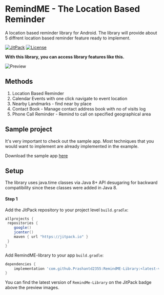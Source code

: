 # RemindME - The Location Based Reminder

A location based reminder library for Android. The library will provide about 5 diffrent location based reminder feature ready to implement.

[![JitPack](https://jitpack.io/v/Prashantd2355/RemindME-Library.svg)](https://jitpack.io/#Prashantd2355/RemindME-Library)
[![License](https://img.shields.io/badge/License-MIT-blue.svg)](https://github.com/kizitonwose/CalendarView/blob/master/LICENSE.md) 

**With this library, you can access library features like this.**

![Preview](https://raw.githubusercontent.com/Prashantd2355/RemindME-Library/master/images/image-all.png)

## Methods
1. Location Based Reminder
2. Calendar Events with one click navigate to event location
3. Nearby Landmarks - find near by place
4. Contact Book - Manage contact address book with no of visits log
5. Phone Call Reminder - Remind to call on specified geographical area

## Sample project

It's very important to check out the sample app. Most techniques that you would want to implement are already implemented in the example.

Download the sample app [here](https://github.com/Prashantd2355/RemindME-Sample/releases/download/1.0/sample.apk)

## Setup

The library uses java.time classes via Java 8+ API desugaring for backward compatibility since these classes were added in Java 8.

#### Step 1

Add the JitPack repository to your project level `build.gradle`:

```groovy
allprojects {
 repositories {
    google()
    jcenter()
    maven { url "https://jitpack.io" }
 }
}
```

Add RemindME-library to your app `build.gradle`:

```groovy
dependencies {
	implementation 'com.github.Prashantd2355:RemindME-Library:<latest-version>'
}
```

You can find the latest version of `RemindMe-Library` on the JitPack badge above the preview images.
